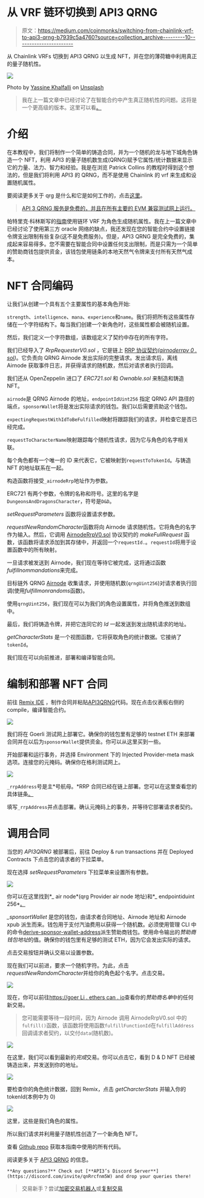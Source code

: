 # 从 VRF 链环切换到 API3 QRNG

> 原文：<https://medium.com/coinmonks/switching-from-chainlink-vrf-to-api3-qrng-b7939c5a4760?source=collection_archive---------10----------------------->

从 Chainlink VRFs 切换到 API3 QRNG 以生成 NFT，并在您的薄荷糖中利用真正的量子随机性。

![](img/16d6e9ba78d38d3218a72195f15b0193.png)

Photo by [Yassine Khalfalli](https://unsplash.com/@yassine_khalfalli?utm_source=medium&utm_medium=referral) on [Unsplash](https://unsplash.com?utm_source=medium&utm_medium=referral)

> 我在上一篇文章中已经讨论了在智能合约中产生真正随机性的问题。这将是一个更高级的版本。这里可以看[。](https://vanshwassan.medium.com/a-guide-to-using-anus-quantum-random-number-generator-in-your-smart-contracts-21be5bed5aba)

# 介绍

在本教程中，我们将制作一个简单的铸造合同，并为一个随机的龙与地下城角色铸造一个 NFT，利用 API3 的量子随机数生成(QRNG)赋予它属性/统计数据来显示它的力量、法力、智力和经验。我是在浏览 Patrick Collins 的教程时得到这个想法的，但是我们将利用 API3 的 QRNG，而不是使用 Chainlink 的 vrf 来生成和设置随机属性。

要阅读更多关于 qrg 是什么和它是如何工作的，点击[这里](https://docs.api3.org/qrng/)。

> [API 3 QRNG 服务是免费的，并且在所有主要的 EVM 兼容测试网上运行。](https://docs.api3.org/qrng/reference/chains.html)

帕特里克·科林斯写的[指南](https://blog.chain.link/random-numbers-nft-erc721/)使用链环 VRF 为角色生成随机属性。我在上一篇文章中已经讨论了使用第三方 oracle 网络的缺点，我还发现在您的智能合约中设置链接令牌支出限制有些复杂(这不是免费服务)。但是，API3 QRNG 是完全免费的，集成起来容易得多。您不需要在智能合同中设置任何支出限制，而是只需为一个简单的赞助商钱包提供资金，该钱包使用链条的本地天然气令牌来支付所有天然气成本。

# NFT 合同编码

让我们从创建一个具有五个主要属性的基本角色开始:

`strength`、`intelligence`、`mana`、`experience`和`name`。我们将把所有这些属性存储在一个字符结构下。每当我们创建一个新角色时，这些属性都会被随机设置。

然后，我们定义一个字符数组，该数组定义了契约中存在的所有字符。

我们已经导入了 *RrpRequesterV0.sol* ，它是链上 [RRP 协议契约](https://docs.api3.org/airnode/v0.8/concepts/)*(*[*airnoderrpv 0 . sol*](https://docs.api3.org/airnode/v0.8/concepts/#airnoderrpv0-sol)*)*。它负责向 QRNG Airnode 发出实际的完整请求。发出请求后，离线 Airnode 获取事件日志，并获得请求的随机数，然后对请求者执行回调。

我们还从 OpenZeppelin 进口了 *ERC721.sol* 和 *Ownable.sol* 来制造和铸造 NFT。

`airnode`是 QRNG Airnode 的地址，`endpointIdUint256` 指定 QRNG API 路径的端点，`sponsorWallet`将是发出实际请求的钱包。我们以后需要资助这个钱包。

`expectingRequestWithIdToBeFulfilled`映射将跟踪我们的请求，并检查它是否已经完成。

`requestToCharacterName`映射跟踪每个随机性请求，因为它与角色的名字相关联。

每个角色都有一个唯一的 ID 来代表它，它被映射到`requestToTokenId`。与铸造 NFT 的地址联系在一起。

构造函数将接受`_airnodeRrp`地址作为参数。

ERC721 有两个参数，令牌的名称和符号。这里的名字是`DungeonsAndDragonsCharacter`，符号是`D&D`。

*setRequestParameters* 函数将设置请求参数。

*requestNewRandomCharacter*函数将向 Airnode 请求随机性。它将角色的名字作为输入。然后，它调用 [AirnodeRrpV0.sol](https://docs.api3.org/airnode/v0.8/concepts/#airnoderrpv0-sol) 协议契约的 *makeFullRequest* 函数，该函数将请求添加到其存储中，并返回一个`requestId.`。`requestId`将用于设置函数中的所有映射。

一旦请求被发送到 Airnode，我们现在等待它被完成，这将通过函数*fulfillnommandations*来完成。

目标链外 QRNG [Airnode](https://docs.api3.org/airnode/v0.8/concepts/airnode.html) 收集请求，并使用随机数(`qrngUint256`)对请求者执行回调(使用*fulfillmonrandoms*函数)。

使用`qrngUint256`，我们现在可以为我们的角色设置属性，并将角色推送到数组中。

最后，我们将铸造令牌，并把它连同它的 *Id* 一起发送到发出随机请求的地址。

*getCharacterStats* 是一个视图函数，它将获取角色的统计数据。它接纳了`tokenId`。

我们现在可以向前推进，部署和编译智能合同。

# 编制和部署 NFT 合同

前往 [Remix IDE](https://remix.ethereum.org) ，制作合同并粘贴[API3QRNG](https://gist.github.com/vanshwassan/48baa25995ef3c556ebf208c725f7a86)代码。现在点击仪表板右侧的 compile，编译智能合约。

![](img/7d0d1322c992814b4aadef42c1a35adc.png)

我们将在 Goerli 测试网上部署它。确保你的钱包里有足够的 testnet ETH 来部署合同并在以后为`sponsorWallet`提供资金。你可以从这里买到一些。

开始部署和运行事务，并选择 Environment 下的 Injected Provider-meta mask 选项。连接您的元掩码。确保你在格利测试网上。

![](img/c509d191d3cde87356f03ef622ddea9e.png)

`_rrpAddress`号是主*号航母。*RRP 合同已经在链上部署。您可以在这里查看您的具体链条[。](https://docs.api3.org/qrng/reference/chains.html)

填写`_rrpAddress`并点击部署。确认元掩码上的事务，并等待它部署请求者契约。

# 调用合同

当您的 *API3QRNG* 被部署后，前往 Deploy & run transactions 并在 Deployed Contracts 下点击您的请求者的下拉菜单。

现在选择 *setRequestParameters* 下拉菜单来设置所有参数。

![](img/db7b31bb3ac42351c5b851d00a512f5b.png)

你可以在这里找到*_ air node*(qrg Provider air node 地址)和*_ endpointiduint 256*[。](https://docs.api3.org/qrng/reference/providers.html)

*_sponsortWallet* 是您的钱包，由请求者合同地址、Airnode 地址和 Airnode xpub 派生而来。钱包用于支付汽油费用以获得一个随机数。必须使用管理 CLI 中的命令[derive-sponsor-wallet-address](https://docs.api3.org/airnode/v0.7/reference/packages/admin-cli.html#derive-sponsor-wallet-address)派生赞助商钱包。使用命令输出的*赞助商钱包地址*的值。确保你的钱包里有足够的测试 ETH，因为它会发出实际的请求。

点击交易按钮并确认交易以设置参数。

现在我们可以前进，要求一个随机字符。为此，点击*requestNewRandomCharacter*并给你的角色起个名字。点击交易。

![](img/a2aeefffa06f3719b3f9b2117910037b.png)

现在，你可以前往[https://goer Li . ethers can . io](https://goerli.etherscan.io)查看你的*赞助商名单*中的任何新交易。

> 您可能需要等待一段时间，因为 Airnode 调用 AirnodeRrpV0.sol 中的`fulfill()`函数，该函数将使用函数`fulfillFunctionId`在`fulfillAddress`回调请求者契约，以交付`data`(随机数)。

![](img/baaba62dd4ddd014ba74a2609bd11e93.png)

在这里，我们可以看到最新的*完成*交易。你可以点击它，看到 D & D NFT 已经被铸造出来，并发送到你的地址。

![](img/643765d561c1b6c6c531f8bc9d5edcdc.png)

要检查你的角色统计数据，回到 Remix，点击 *getCharcterStats* 并输入你的 tokenId(本例中为 0)

![](img/504d7e1d9304cd6afe3ac7a789bd87fa.png)

这里，这些是我们角色的属性。

所以我们请求并利用量子随机性创造了一个新角色 NFT。

查看 [Github repo](https://github.com/vanshwassan/QRNG-NFT-Mint) 获取本指南中使用的所有代码。

阅读更多关于 [API3 QRNG](https://docs.api3.org/qrng/) 的信息。

```
**Any questions?** Check out [**API3’s Discord Server**](https://discord.com/invite/qnRrcfnm5W) and drop your queries there!
```

> 交易新手？尝试[加密交易机器人](/coinmonks/crypto-trading-bot-c2ffce8acb2a)或[复制交易](/coinmonks/top-10-crypto-copy-trading-platforms-for-beginners-d0c37c7d698c)